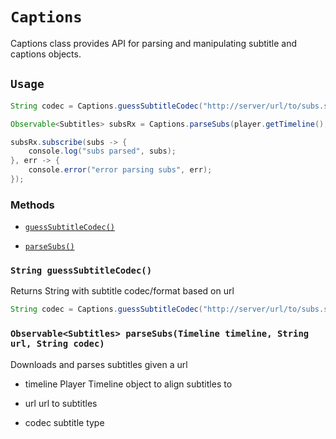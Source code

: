 # `Captions` #

Captions class provides API for parsing and manipulating subtitle and captions objects.

## `Usage` ##

```java
String codec = Captions.guessSubtitleCodec("http://server/url/to/subs.srt");

Observable<Subtitles> subsRx = Captions.parseSubs(player.getTimeline(), "http://server/url/to/subs.srt", codec);

subsRx.subscribe(subs -> {
	console.log("subs parsed", subs);
}, err -> {
	console.error("error parsing subs", err);
});
```

### Methods

- [`guessSubtitleCodec()`](#guessSubtitleCodec)

- [`parseSubs()`](#parseSubs)

### <a id="guessSubtitleCodec"></a>`String guessSubtitleCodec()`

Returns String with subtitle codec/format based on url
```java
String codec = Captions.guessSubtitleCodec("http://server/url/to/subs.srt");
```
 
### <a id="parseSubs"></a>`Observable<Subtitles> parseSubs(Timeline timeline, String url, String codec)`

Downloads and parses subtitles given a url

- timeline Player Timeline object to align subtitles to

- url url to subtitles

- codec subtitle type 
 
